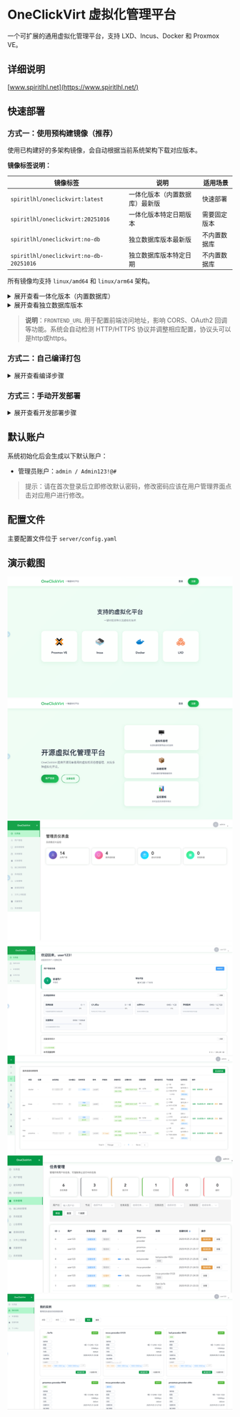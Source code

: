 # OneClickVirt 虚拟化管理平台

一个可扩展的通用虚拟化管理平台，支持 LXD、Incus、Docker 和 Proxmox VE。

## 详细说明

[www.spiritlhl.net](https://www.spiritlhl.net/)

## 快速部署

### 方式一：使用预构建镜像（推荐）

使用已构建好的多架构镜像，会自动根据当前系统架构下载对应版本。

**镜像标签说明：**

| 镜像标签 | 说明 | 适用场景 |
|---------|------|---------|
| `spiritlhl/oneclickvirt:latest` | 一体化版本（内置数据库）最新版 | 快速部署 |
| `spiritlhl/oneclickvirt:20251016` | 一体化版本特定日期版本 | 需要固定版本 |
| `spiritlhl/oneclickvirt:no-db` | 独立数据库版本最新版 | 不内置数据库 |
| `spiritlhl/oneclickvirt:no-db-20251016` | 独立数据库版本特定日期 | 不内置数据库 |

所有镜像均支持 `linux/amd64` 和 `linux/arm64` 架构。

<details>
<summary>展开查看一体化版本（内置数据库）</summary>

**基础使用（不配置域名）：**

```bash
docker run -d \
  --name oneclickvirt \
  -p 80:80 \
  -v oneclickvirt-data:/var/lib/mysql \
  -v oneclickvirt-storage:/app/storage \
  --restart unless-stopped \
  spiritlhl/oneclickvirt:latest
```

**配置域名访问：**

如果你需要配置域名，需要设置 `FRONTEND_URL` 环境变量：

```bash
docker run -d \
  --name oneclickvirt \
  -p 80:80 \
  -e FRONTEND_URL="https://your-domain.com" \
  -v oneclickvirt-data:/var/lib/mysql \
  -v oneclickvirt-storage:/app/storage \
  --restart unless-stopped \
  spiritlhl/oneclickvirt:latest
```

或者使用 GitHub Container Registry：

```bash
docker run -d \
  --name oneclickvirt \
  -p 80:80 \
  -e FRONTEND_URL="https://your-domain.com" \
  -v oneclickvirt-data:/var/lib/mysql \
  -v oneclickvirt-storage:/app/storage \
  --restart unless-stopped \
  ghcr.io/oneclickvirt/oneclickvirt:latest
```

</details>

<details>
<summary>展开查看独立数据库版本</summary>

使用外部数据库，镜像更小，启动更快：

```bash
docker run -d \
  --name oneclickvirt \
  -p 80:80 \
  -e FRONTEND_URL="https://your-domain.com" \
  -e DB_HOST="your-mysql-host" \
  -e DB_PORT="3306" \
  -e DB_NAME="oneclickvirt" \
  -e DB_USER="root" \
  -e DB_PASSWORD="your-password" \
  -v oneclickvirt-storage:/app/storage \
  --restart unless-stopped \
  spiritlhl/oneclickvirt:no-db
```

**环境变量说明：**
- `FRONTEND_URL`: 前端访问地址（必填，支持 http/https）
- `DB_HOST`: 数据库主机地址
- `DB_PORT`: 数据库端口（默认 3306）
- `DB_NAME`: 数据库名称
- `DB_USER`: 数据库用户名
- `DB_PASSWORD`: 数据库密码

</details>

> **说明**：`FRONTEND_URL` 用于配置前端访问地址，影响 CORS、OAuth2 回调等功能。系统会自动检测 HTTP/HTTPS 协议并调整相应配置，协议头可以是http或https。

### 方式二：自己编译打包

<details>
<summary>展开查看编译步骤</summary>

如果需要修改源码或自定义构建：

**一体化版本（内置数据库）：**

```bash
git clone https://github.com/oneclickvirt/oneclickvirt.git
cd oneclickvirt
docker build -t oneclickvirt .
docker run -d \
  --name oneclickvirt \
  -p 80:80 \
  -v oneclickvirt-data:/var/lib/mysql \
  -v oneclickvirt-storage:/app/storage \
  --restart unless-stopped \
  oneclickvirt
```

**独立数据库版本：**

```bash
git clone https://github.com/oneclickvirt/oneclickvirt.git
cd oneclickvirt
docker build -f Dockerfile.no-db -t oneclickvirt:no-db .
docker run -d \
  --name oneclickvirt \
  -p 80:80 \
  -e FRONTEND_URL="https://your-domain.com" \
  -e DB_HOST="your-mysql-host" \
  -e DB_PORT="3306" \
  -e DB_NAME="oneclickvirt" \
  -e DB_USER="root" \
  -e DB_PASSWORD="your-password" \
  -v oneclickvirt-storage:/app/storage \
  --restart unless-stopped \
  oneclickvirt:no-db
```

</details>

### 方式三：手动开发部署

<details>
<summary>展开查看开发部署步骤</summary>

#### 环境要求

* Go 1.24.5
* Node.js 22+
* MySQL 8.0+
* npm 或 yarn

#### 环境部署

1. 构建前端
```bash
cd web
npm i
npm run serve
```

2. 构建后端
```bash
cd server
go mod tidy
go run main.go
```

3. 开发模式下不需要反代后端，vite已自带后端代理请求。

5. 在mysql中创建一个空的数据库```oneclickvirt```，记录对应的账户和密码。

6. 访问前端地址，自动跳转到初始化界面，填写数据库信息和相关信息，点击初始化。

7. 完成初始化后会自动跳转到首页，可以开始开发测试了。

#### 本地开发

* 前端：[http://localhost:8080](http://localhost:8080)
* 后端 API：[http://localhost:8888](http://localhost:8888)
* API 文档：[http://localhost:8888/swagger/index.html](http://localhost:8888/swagger/index.html)

</details>

## 默认账户

系统初始化后会生成以下默认账户：

* 管理员账户：`admin / Admin123!@#`

> 提示：请在首次登录后立即修改默认密码，修改密码应该在用户管理界面点击对应用户进行修改。

## 配置文件

主要配置文件位于 `server/config.yaml`

## 演示截图

![](./.back/1.png)
![](./.back/2.png)
![](./.back/3.png)
![](./.back/4.png)
![](./.back/5.png)
![](./.back/6.png)
![](./.back/7.png)